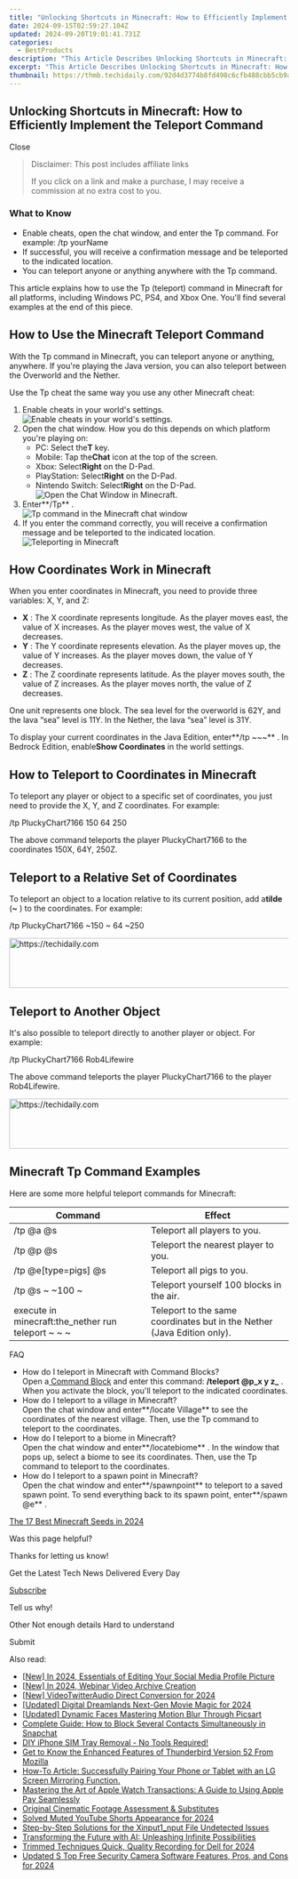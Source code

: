 ```yaml
---
title: "Unlocking Shortcuts in Minecraft: How to Efficiently Implement the Teleport Command"
date: 2024-09-15T02:59:27.104Z
updated: 2024-09-20T19:01:41.731Z
categories:
  - BestProducts
description: "This Article Describes Unlocking Shortcuts in Minecraft: How to Efficiently Implement the Teleport Command"
excerpt: "This Article Describes Unlocking Shortcuts in Minecraft: How to Efficiently Implement the Teleport Command"
thumbnail: https://thmb.techidaily.com/92d4d3774b8fd498c6cfb488cbb5cb9a7cceb0aea3bc2d6cdbbe36e4703b4b56.jpg
---
```


## Unlocking Shortcuts in Minecraft: How to Efficiently Implement the Teleport Command

Close 

>  Disclaimer: This post includes affiliate links
>
>  If you click on a link and make a purchase, I may receive a commission at no extra cost to you.
>

###  What to Know

* Enable cheats, open the chat window, and enter the Tp command. For example: /tp yourName
* If successful, you will receive a confirmation message and be teleported to the indicated location.
* You can teleport anyone or anything anywhere with the Tp command.

 This article explains how to use the Tp (teleport) command in Minecraft for all platforms, including Windows PC, PS4, and Xbox One. You'll find several examples at the end of this piece.

##  How to Use the Minecraft Teleport Command

 With the Tp command in Minecraft, you can teleport anyone or anything, anywhere. If you're playing the Java version, you can also teleport between the Overworld and the Nether.

 Use the Tp cheat the same way you use any other Minecraft cheat:

1. Enable cheats in your world's settings.  
![Enable cheats in your world's settings.](https://www.lifewire.com/thmb/g6q_GOlIWFXrWISiWtNHMn9pH0s=/1500x0/filters:no_upscale():max_bytes(150000):strip_icc():format(webp)/001_how-to-use-the-tp-teleport-command-in-minecraft-5080340-e79aed2eae244805b5fe5c4268094583.jpg)
2. Open the chat window. How you do this depends on which platform you're playing on:  
   * PC: Select the**T** key.  
   * Mobile: Tap the**Chat** icon at the top of the screen.  
   * Xbox: Select**Right** on the D-Pad.  
   * PlayStation: Select**Right** on the D-Pad.  
   * Nintendo Switch: Select**Right** on the D-Pad.  
![Open the Chat Window in Minecraft.](https://www.lifewire.com/thmb/GE0FiCmzXEc-dxIO6msNkpOgDFA=/1500x0/filters:no_upscale():max_bytes(150000):strip_icc():format(webp)/002_how-to-use-the-tp-teleport-command-in-minecraft-5080340-09cc75d1f7074e348afbdcd19956cc5f.jpg)
3. Enter**/Tp** .  
![Tp command in the Minecraft chat window](https://www.lifewire.com/thmb/7r_2o7b0DW2LZkU3eGbon_8WxMs=/1500x0/filters:no_upscale():max_bytes(150000):strip_icc():format(webp)/003_how-to-use-the-tp-teleport-command-in-minecraft-5080340-da1e8ae559a046da9735b5e74a67febf.jpg)
4. If you enter the command correctly, you will receive a confirmation message and be teleported to the indicated location.  
![Teleporting in Minecraft](https://www.lifewire.com/thmb/sOXQgwitoOZ9-v8aLmbj5873SPQ=/1500x0/filters:no_upscale():max_bytes(150000):strip_icc():format(webp)/004_how-to-use-the-tp-teleport-command-in-minecraft-5080340-f6692e31244b48218c654a19ad3b8cbe.jpg)

##  How Coordinates Work in Minecraft

 When you enter coordinates in Minecraft, you need to provide three variables: X, Y, and Z:

* **X** : The X coordinate represents longitude. As the player moves east, the value of X increases. As the player moves west, the value of X decreases.
* **Y** : The Y coordinate represents elevation. As the player moves up, the value of Y increases. As the player moves down, the value of Y decreases.
* **Z** : The Z coordinate represents latitude. As the player moves south, the value of Z increases. As the player moves north, the value of Z decreases.

 One unit represents one block. The sea level for the overworld is 62Y, and the lava “sea” level is 11Y. In the Nether, the lava “sea” level is 31Y.

 To display your current coordinates in the Java Edition, enter**/tp \~\~\~** . In Bedrock Edition, enable**Show Coordinates** in the world settings.

##  How to Teleport to Coordinates in Minecraft

 To teleport any player or object to a specific set of coordinates, you just need to provide the X, Y, and Z coordinates. For example:

 /tp PluckyChart7166 150 64 250

 The above command teleports the player PluckyChart7166 to the coordinates 150X, 64Y, 250Z.

##  Teleport to a Relative Set of Coordinates

 To teleport an object to a location relative to its current position, add a**tilde** (**\~** ) to the coordinates. For example:

 /tp PluckyChart7166 ~150 ~ 64 ~250

<!-- affiliate ads begin -->
<a href="https://unicoeye.pxf.io/c/5597632/2134496/18498" target="_top" id="2134496">
  <img src="//a.impactradius-go.com/display-ad/18498-2134496" border="0" alt="https://techidaily.com" width="728" height="90"/>
</a>
<img height="0" width="0" src="https://unicoeye.pxf.io/i/5597632/2134496/18498" style="position:absolute;visibility:hidden;" border="0" />
<!-- affiliate ads end -->

##  Teleport to Another Object

 It's also possible to teleport directly to another player or object. For example:

 /tp PluckyChart7166 Rob4Lifewire

 The above command teleports the player PluckyChart7166 to the player Rob4Lifewire.

<!-- affiliate ads begin -->
<a href="https://appsumo.8odi.net/c/5597632/2151882/7443" target="_top" id="2151882">
  <img src="//a.impactradius-go.com/display-ad/7443-2151882" border="0" alt="https://techidaily.com" width="600" height="90"/>
</a>
<img height="0" width="0" src="https://appsumo.8odi.net/i/5597632/2151882/7443" style="position:absolute;visibility:hidden;" border="0" />
<!-- affiliate ads end -->

##  Minecraft Tp Command Examples

 Here are some more helpful teleport commands for Minecraft:

| Command                                                | Effect                                                                  |
| ------------------------------------------------------ | ----------------------------------------------------------------------- |
| /tp @a @s                                              | Teleport all players to you.                                            |
| /tp @p @s                                              | Teleport the nearest player to you.                                     |
| /tp @e\[type=pigs\] @s                                 | Teleport all pigs to you.                                               |
| /tp @s \~ \~100 \~                                     | Teleport yourself 100 blocks in the air.                                |
| execute in minecraft:the\_nether run teleport \~ \~ \~ | Teleport to the same coordinates but in the Nether (Java Edition only). |

 FAQ

* How do I teleport in Minecraft with Command Blocks?  
 Open a[ Command Block](https://www.lifewire.com/how-to-get-a-command-block-minecraft-4588957) and enter this command: **/teleport @p_x y z_**  . When you activate the block, you'll teleport to the indicated coordinates.
* How do I teleport to a village in Minecraft?  
 Open the chat window and enter**/locate Village** to see the coordinates of the nearest village. Then, use the Tp command to teleport to the coordinates.
* How do I teleport to a biome in Minecraft?  
 Open the chat window and enter**/locatebiome** . In the window that pops up, select a biome to see its coordinates. Then, use the Tp command to teleport to the coordinates.
* How do I teleport to a spawn point in Minecraft?  
 Open the chat window and enter**/spawnpoint** to teleport to a saved spawn point. To send everything back to its spawn point, enter**/spawn @e** .

[ The 17 Best Minecraft Seeds in 2024 ](https://www.lifewire.com/best-minecraft-seeds-6560731) 

Was this page helpful?

Thanks for letting us know!

 Get the Latest Tech News Delivered Every Day

[ Subscribe ](https://www.lifewire.com/#) 

Tell us why!

 Other  Not enough details  Hard to understand 

 Submit 

<ins class="adsbygoogle"
     style="display:block"
     data-ad-format="autorelaxed"
     data-ad-client="ca-pub-7571918770474297"
     data-ad-slot="1223367746"></ins>

<ins class="adsbygoogle"
     style="display:block"
     data-ad-client="ca-pub-7571918770474297"
     data-ad-slot="8358498916"
     data-ad-format="auto"
     data-full-width-responsive="true"></ins>

<span class="atpl-alsoreadstyle">Also read:</span>
<div><ul>
<li><a href="https://facebook-video-content.techidaily.com/new-in-2024-essentials-of-editing-your-social-media-profile-picture/"><u>[New] In 2024, Essentials of Editing Your Social Media Profile Picture</u></a></li>
<li><a href="https://video-capture.techidaily.com/new-in-2024-webinar-video-archive-creation/"><u>[New] In 2024, Webinar Video Archive Creation</u></a></li>
<li><a href="https://twitter-videos.techidaily.com/new-videotwitteraudio-direct-conversion-for-2024/"><u>[New] VideoTwitterAudio Direct Conversion for 2024</u></a></li>
<li><a href="https://fox-hovers.techidaily.com/updated-digital-dreamlands-next-gen-movie-magic-for-2024/"><u>[Updated] Digital Dreamlands Next-Gen Movie Magic for 2024</u></a></li>
<li><a href="https://fox-glue.techidaily.com/updated-dynamic-faces-mastering-motion-blur-through-picsart/"><u>[Updated] Dynamic Faces Mastering Motion Blur Through Picsart</u></a></li>
<li><a href="https://techno-recovery.techidaily.com/complete-guide-how-to-block-several-contacts-simultaneously-in-snapchat/"><u>Complete Guide: How to Block Several Contacts Simultaneously in Snapchat</u></a></li>
<li><a href="https://techno-recovery.techidaily.com/diy-iphone-sim-tray-removal-no-tools-required/"><u>DIY iPhone SIM Tray Removal - No Tools Required!</u></a></li>
<li><a href="https://techno-recovery.techidaily.com/get-to-know-the-enhanced-features-of-thunderbird-version-52-from-mozilla/"><u>Get to Know the Enhanced Features of Thunderbird Version 52 From Mozilla</u></a></li>
<li><a href="https://techno-recovery.techidaily.com/1722877385900-how-to-article-successfully-pairing-your-phone-or-tablet-with-an-lg-screen-mirroring-function/"><u>How-To Article: Successfully Pairing Your Phone or Tablet with an LG Screen Mirroring Function.</u></a></li>
<li><a href="https://techno-recovery.techidaily.com/mastering-the-art-of-apple-watch-transactions-a-guide-to-using-apple-pay-seamlessly/"><u>Mastering the Art of Apple Watch Transactions: A Guide to Using Apple Pay Seamlessly</u></a></li>
<li><a href="https://video-screen-grab.techidaily.com/original-cinematic-footage-assessment-and-substitutes/"><u>Original Cinematic Footage Assessment & Substitutes</u></a></li>
<li><a href="https://facebook-video-footage.techidaily.com/solved-muted-youtube-shorts-appearance-for-2024/"><u>Solved Muted YouTube Shorts Appearance for 2024</u></a></li>
<li><a href="https://techno-recovery.techidaily.com/step-by-step-solutions-for-the-xinput1nput-file-undetected-issues/"><u>Step-by-Step Solutions for the Xinput1_nput File Undetected Issues</u></a></li>
<li><a href="https://techno-recovery.techidaily.com/transforming-the-future-with-ai-unleashing-infinite-possibilities/"><u>Transforming the Future with AI: Unleashing Infinite Possibilities</u></a></li>
<li><a href="https://desktop-recording.techidaily.com/trimmed-techniques-quick-quality-recording-for-dell-for-2024/"><u>Trimmed Techniques Quick, Quality Recording for Dell for 2024</u></a></li>
<li><a href="https://video-content-creator.techidaily.com/updated-s-top-free-security-camera-software-features-pros-and-cons-for-2024/"><u>Updated S Top Free Security Camera Software Features, Pros, and Cons for 2024</u></a></li>
</ul></div>

